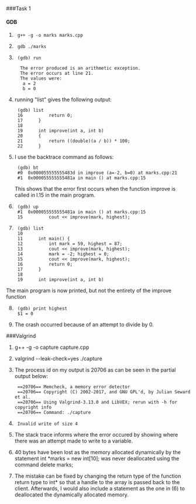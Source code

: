###Task 1

#### GDB

1. 
        g++ -g -o marks marks.cpp
2.
        gdb ./marks
    
3. 
        (gdb) run
         
         The error produced is an arithmetic exception.
         The error occurs at line 21.
         The values were:
          a = 2
          b = 0
      
4. running "list" gives the following output: 
        
        (gdb) list
        16          return 0;
        17      }
        18      
        19      int improve(int a, int b)
        20      {
        21          return ((double)(a / b)) * 100;
        22      }

5. I use the backtrace command as follows:
    
        (gdb) bt
        #0  0x000055555555483d in improve (a=-2, b=0) at marks.cpp:21
        #1  0x000055555555481a in main () at marks.cpp:15

    This shows that the error first occurs when the function improve is 
    called in l.15 in the main program.
    
6.
        (gdb) up
        #1  0x000055555555481a in main () at marks.cpp:15
        15          cout << improve(mark, highest);

7. 
        (gdb) list
        10      
        11      int main() {
        12          int mark = 59, highest = 87;
        13          cout << improve(mark, highest);
        14          mark = -2; highest = 0;
        15          cout << improve(mark, highest);
        16          return 0;
        17      }
        18      
        19      int improve(int a, int b)

The main program is now printed, but not the entirety of the improve function
    
8. 
        (gdb) print highest
        $1 = 0

9. The crash occurred because of an attempt to divide by 0.
        

###Valgrind

1. g++ -g -o capture capture.cpp
        
2. valgrind --leak-check=yes ./capture
        
3. The process id on my output is 20706 as can be seen in the partial output below:
    
        ==20706== Memcheck, a memory error detector
        ==20706== Copyright (C) 2002-2017, and GNU GPL'd, by Julian Seward et al.
        ==20706== Using Valgrind-3.13.0 and LibVEX; rerun with -h for copyright info
        ==20706== Command: ./capture
           
4. 
        Invalid write of size 4
        
5. The stack trace informs where the error occured by showing where there was an attempt made to write to a variable.

6. 40 bytes have been lost as the memory allocated dynamically by the statement
        int *marks = new int[10]; 
    was never deallocated using the command 
        delete marks;
        
7. The mistake can be fixed by changing the return type of the function return type to int* so that a handle to the array is passed back to the client. 
Afterwards, I would also include a statement as the one in (6) to deallocated the dynamically allocated memory.
        